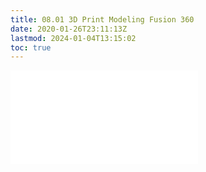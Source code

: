 ```yaml
---
title: 08.01 3D Print Modeling Fusion 360
date: 2020-01-26T23:11:13Z
lastmod: 2024-01-04T13:15:02
toc: true
---
```


![Link to included file content](../../../../digital-fabrication/3d-printing/3d-print-modeling-fusion-360.md)
